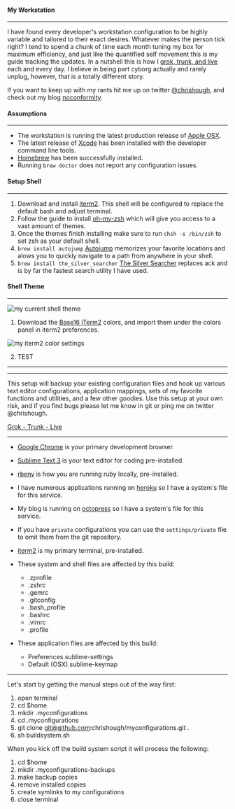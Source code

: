 #### My Workstation
-----
I have found every developer's workstation configuration to be highly variable and tailored to their exact desires.  Whatever makes the person tick right?  I tend to spend a chunk of time each month tuning my box for maximum efficiency, and just like the quantified self movement this is my guide tracking the updates.  In a nutshell this is how I [grok, trunk, and live](href="http://www.youtube.com/watch?v=Qi_AAqi0RZM) each and every day. I believe in being part cyborg actually and rarely unplug, however, that is a totally different story. 

If you want to keep up with my rants hit me up on twitter [@chrishough](http://twitter.com/chrishough), and check out my blog [noconformity](http://noconformity.com).

#### Assumptions
-----
* The workstation is running the latest production release of [Apple OSX](http://www.apple.com/osx/).
* The latest release of [Xcode](https://developer.apple.com/xcode/) has been installed with the developer command line tools.
* [Homebrew](http://brew.sh/) has been successfully installed.
* Running ```brew doctor``` does not report any configuration issues.


#### Setup Shell
-----
1. Download and install [iterm2](http://www.iterm2.com).  This shell will be configured to replace the default bash and adjust terminal.
2. Follow the guide to install [oh-my-zsh](https://github.com/robbyrussell/oh-my-zsh) which will give you access to a vast amount of themes. 
3. Once the themes finish installing make sure to run ```chsh -s /bin/zsh``` to set zsh as your default shell.
4. ```brew install autojump``` [Autojump](https://github.com/joelthelion/autojump) memorizes your favorite locations and alows you to quickly navigate to a path from anywhere in your shell.
5. ```brew install the_silver_searcher``` [The Silver Searcher](https://github.com/ggreer/the_silver_searcher) replaces ack and is by far the fastest search utility I have used.


#### Shell Theme
-----
![my current shell theme](https://github.com/chrishough/myconfigurations/raw/master/assets/settings/shellThemeExample.png)

1. Download the [Base16 iTerm2](https://github.com/chriskempson/base16-iterm2) colors, and import them under the colors panel in iterm2 preferences.  

![my iterm2 color settings](https://github.com/chrishough/myconfigurations/raw/master/assets/settings/shellThemeItermColorsExample.png)

2. TEST










------------
------------

This setup will backup your existing configuration files and hook up various text editor configurations,
application mappings, sets of my favorite functions and utilities, and a few other goodies.  Use this setup
at your own risk, and if you find bugs please let me know in git or ping me on twitter @chrishough.

[Grok - Trunk - Live](http://www.youtube.com/watch?v=Qi_AAqi0RZM&feature=share)

---


* [Google Chrome](http://www.google.com/chrome) is your primary development browser.
* [Sublime Text 3](http://www.sublimetext.com/3) is your text editor for coding pre-installed.
* [rbenv](https://github.com/sstephenson/rbenv) is how you are running ruby locally, pre-installed.

* I have numerous applications running on [heroku](https://www.heroku.com) so I have a system's file for this service.
* My blog is running on [octopress](http://octopress.org/) so I have a system's file for this service.
* If you have ```private``` configurations you can use the ```settings/private``` file to omit them from the git repository.
* [iterm2](http://www.iterm2.com/) is my primary terminal, pre-installed.
* These system and shell files are affected by this build:
  * .zprofile
  * .zshrc
  * .gemrc
  * .gitconfig
  * .bash_profile
  * .bashrc
  * .vimrc
  * .profile
* These application files are affected by this build:
  * Preferences.sublime-settings
  * Default (OSX).sublime-keymap


---

Let's start by getting the manual steps out of the way first:

1. open terminal
2. cd $home
3. mkdir .myconfigurations
4. cd .myconfigurations
5. git clone git@github.com:chrishough/myconfigurations.git .
6. sh buildsystem.sh

When you kick off the build system script it will process the following:

1. cd $home
2. mkdir .myconfigurations-backups
3. make backup copies
4. remove installed copies
5. create symlinks to my configurations
6. close terminal


